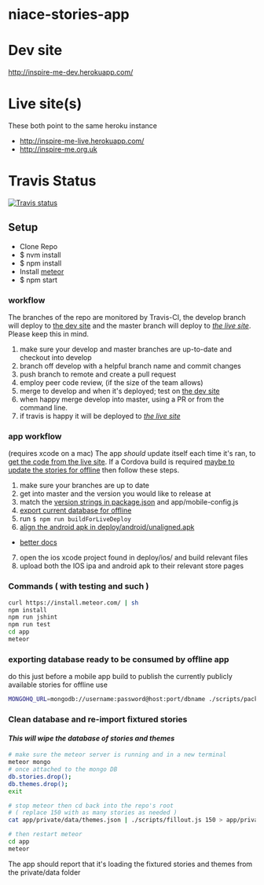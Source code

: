 niace-stories-app
=================

# Dev site

http://inspire-me-dev.herokuapp.com/

# Live site(s)

These both point to the same heroku instance

- http://inspire-me-live.herokuapp.com/
- http://inspire-me.org.uk

# Travis Status
[![Travis status](https://travis-ci.org/neontribe/niace-stories-app.svg)](https://travis-ci.org/neontribe/niace-stories-app)

## Setup

- Clone Repo
- $ nvm install
- $ npm install
- Install [meteor](https://www.meteor.com/)
- $ npm start

### workflow

The branches of the repo are monitored by Travis-CI, the develop branch will deploy to [the dev site](http://inspire-me-dev.herokuapp.com/) and the master branch will deploy to [_the live site_](http://inspire-me.org.uk). Please keep this in mind.

1. make sure your develop and master branches are up-to-date and checkout into develop
2. branch off develop with a helpful branch name and commit changes
3. push branch to remote and create a pull request
4. employ peer code review, (if the size of the team allows)
5. merge to develop and when it's deployed; test on [the dev site](http://inspire-me-dev.herokuapp.com/)
6. when happy merge develop into master, using a PR or from the command line.
7. if travis is happy it will be deployed to [_the live site_](http://inspire-me.org.uk)

### app workflow
(requires xcode on a mac)
The app _should_ update itself each time it's ran, to [get the code from the live site](https://github.com/meteor/meteor/wiki/Meteor-Cordova-Phonegap-integration#hot-code-push). If a Cordova build is required [maybe to update the stories for offline](#exporting-database-ready-to-be-consumed-by-offline-app) then follow these steps.

1. make sure your branches are up to date
2. get into master and the version you would like to release at
3. match the [version strings in package.json](https://docs.npmjs.com/cli/version) and app/mobile-config.js
4. [export current database for offline](#exporting-database-ready-to-be-consumed-by-offline-app)
5. run ```$ npm run buildForLiveDeploy ```
6. [align the android apk in deploy/android/unaligned.apk](https://github.com/meteor/meteor/wiki/How-to-submit-your-Android-app-to-Play-Store)
  - [better docs](http://developer.android.com/tools/publishing/app-signing.html#signing-manually)
7. open the ios xcode project found in deploy/ios/ and build relevant files
8. upload both the IOS ipa and android apk to their relevant store pages

### Commands ( with testing and such )
```bash
curl https://install.meteor.com/ | sh
npm install
npm run jshint
npm run test
cd app
meteor
```

### exporting database ready to be consumed by offline app
do this just before a mobile app build to publish the currently publicly available stories for offline use
```bash
MONGOHQ_URL=mongodb://username:password@host:port/dbname ./scripts/packageOfflineDatabase.js > app/public/offline.js
```

### Clean database and re-import fixtured stories
#### ***This will wipe the database of stories and themes***

```bash
# make sure the meteor server is running and in a new terminal
meteor mongo
# once attached to the mongo DB
db.stories.drop();
db.themes.drop();
exit

# stop meteor then cd back into the repo's root
# ( replace 150 with as many stories as needed )
cat app/private/data/themes.json | ./scripts/fillout.js 150 > app/private/data/stories.json

# then restart meteor
cd app
meteor
```

The app should report that it's loading the fixtured stories and themes from the private/data folder

